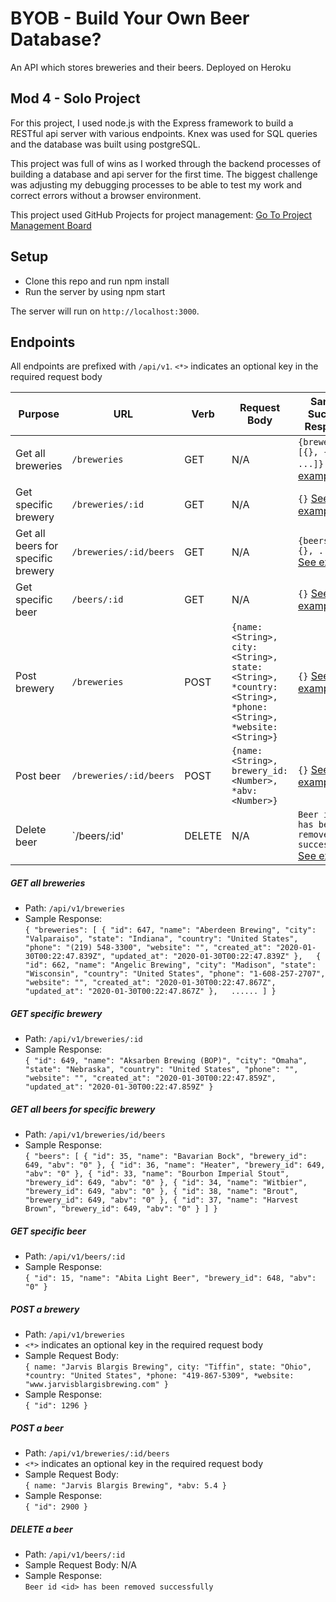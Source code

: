 # BYOB - Build Your Own Beer Database?
An API which stores breweries and their beers. Deployed on Heroku

## Mod 4 - Solo Project

For this project, I used node.js with the Express framework to build a RESTful api server with various endpoints.  Knex was used for SQL queries and the database was built using postgreSQL.

This project was full of wins as I worked through the backend processes of building a database and api server for the first time.  The biggest challenge was adjusting my debugging processes to be able to test my work and correct errors without a browser environment.

This project used GitHub Projects for project management: [Go To Project Management Board](https://github.com/hfaerber/byob/projects/1)

## Setup
- Clone this repo and run npm install
- Run the server by using npm start

The server will run on `http://localhost:3000`.

## Endpoints  
All endpoints are prefixed with `/api/v1`.
`<*>` indicates an optional key in the required request body


| Purpose | URL | Verb | Request Body | Sample Success Response |
|----|----|----|----|----|
| Get all breweries |`/breweries`| GET | N/A | `{breweries: [{}, {}, ...]}`   [See example](#all_breweries) |
| Get specific brewery |`/breweries/:id`| GET | N/A | `{}` [See example](#one_brewery) |
| Get all beers for specific brewery |`/breweries/:id/beers`| GET | N/A | `{beers: [{}, {}, ...]}`    [See example](#all_beers_by_brewery) |
| Get specific beer |`/beers/:id`| GET | N/A | `{}`  [See example](#one_beer) |
| Post brewery |`/breweries`| POST | `{name: <String>, city: <String>, state: <String>, *country: <String>, *phone: <String>, *website: <String>}` | `{}` [See example](#post_brewery) |
| Post beer |`/breweries/:id/beers`| POST | `{name: <String>, brewery_id: <Number>, *abv: <Number>}` | `{}` [See example](#post_beer) |
| Delete beer |`/beers/:id'| DELETE | N/A | `Beer id <id> has been removed successfully`    [See example](#delete_brewery) |


##### <a name="all_breweries"></a> GET all breweries
- Path: `/api/v1/breweries`
- Sample Response:  
`{
  "breweries":
  [ {
        "id": 647,
        "name": "Aberdeen Brewing",
        "city": "Valparaiso",
        "state": "Indiana",
        "country": "United States",
        "phone": "(219) 548-3300",
        "website": "",
        "created_at": "2020-01-30T00:22:47.839Z",
        "updated_at": "2020-01-30T00:22:47.839Z"
    },  
    {
        "id": 662,
        "name": "Angelic Brewing",
        "city": "Madison",
        "state": "Wisconsin",
        "country": "United States",
        "phone": "1-608-257-2707",
        "website": "",
        "created_at": "2020-01-30T00:22:47.867Z",
        "updated_at": "2020-01-30T00:22:47.867Z"
    },  
    ...... ]
}`

##### <a name="one_brewery"></a> GET specific brewery
- Path: `/api/v1/breweries/:id`
- Sample Response:  
`{
    "id": 649,
    "name": "Aksarben Brewing (BOP)",
    "city": "Omaha",
    "state": "Nebraska",
    "country": "United States",
    "phone": "",
    "website": "",
    "created_at": "2020-01-30T00:22:47.859Z",
    "updated_at": "2020-01-30T00:22:47.859Z"
}`

##### <a name="all_beers_by_brewery"></a> GET all beers for specific brewery
- Path: `/api/v1/breweries/id/beers`
- Sample Response:  
`{
    "beers": [
        {
            "id": 35,
            "name": "Bavarian Bock",
            "brewery_id": 649,
            "abv": "0"
        },
        {
            "id": 36,
            "name": "Heater",
            "brewery_id": 649,
            "abv": "0"
        },
        {
            "id": 33,
            "name": "Bourbon Imperial Stout",
            "brewery_id": 649,
            "abv": "0"
        },
        {
            "id": 34,
            "name": "Witbier",
            "brewery_id": 649,
            "abv": "0"
        },
        {
            "id": 38,
            "name": "Brout",
            "brewery_id": 649,
            "abv": "0"
        },
        {
            "id": 37,
            "name": "Harvest Brown",
            "brewery_id": 649,
            "abv": "0"
        }
    ]
}`

##### <a name="one-beer"></a> GET specific beer
- Path: `/api/v1/beers/:id`
- Sample Response:  
`{
  "id": 15,
  "name": "Abita Light Beer",
  "brewery_id": 648,
  "abv": "0"
}`

##### <a name="post_brewery"></a> POST a brewery
  - Path: `/api/v1/breweries`
  - `<*>` indicates an optional key in the required request body
  - Sample Request Body:  
`{
  name: "Jarvis Blargis Brewing",
  city: "Tiffin",
  state: "Ohio",
  *country: "United States",
  *phone: "419-867-5309",
  *website: "www.jarvisblargisbrewing.com"
}`
  - Sample Response:  
`{
  "id": 1296
}`

##### <a name="post_beer"></a> POST a beer
  - Path: `/api/v1/breweries/:id/beers`
  - `<*>` indicates an optional key in the required request body
  - Sample Request Body:  
`{
  name: "Jarvis Blargis Brewing",
  *abv: 5.4
}`
  - Sample Response:  
`{
  "id": 2900
}`

##### <a name="delete_beer"></a> DELETE a beer
  - Path: `/api/v1/beers/:id`
  - Sample Request Body: N/A
  - Sample Response:  
`Beer id <id> has been removed successfully`
